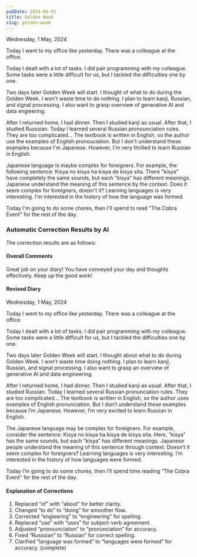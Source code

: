 ```yaml
---
pubDate: 2024-05-01
title: Golden Week
slug: golden-week
---
```


Wednesday, 1 May, 2024

Today I went to my office like yesterday. There was a colleague at the office.

Today I dealt with a lot of tasks. I did pair programming with my colleague. Some tasks were a little difficult for us, but I tackled the difficulties one by one.

Two days later Golden Week will start. I thought of what to do during the Golden Week. I won't waste time to do nothing. I plan to learn kanji, Russian, and signal processing. I also want to grasp overview of generative AI and data engieering.

After I returned home, I had dinner. Then I studied kanji as usual. After that, I studied Russsian. Today I learned several Russian pronounciation rules. They are too complicated... The textbook is written in English, so the author use the examples of English pronouciation. But I don't understand these examples because I'm Japanese. However, I'm very thrilled to learn Russian in English.

Japanese language is maybe complex for foreigners. For example, the following sentence: Kisya no kisya ha kisya de kisya sita. There "kisya" have completely the same sounds, but each "kisya" has different meanings. Japanese understand the meaning of this sentence by the context. Does it seem complex for foreigners, doesn't it? Learning languages is very interesting. I'm interested in the history of how the language was formed.

Today I'm going to do some chores, then I'll spend to read "The Cobra Event" for the rest of the day.

### Automatic Correction Results by AI
The correction results are as follows:

#### Overall Comments
Great job on your diary! You have conveyed your day and thoughts effectively. Keep up the good work!

#### Revised Diary
Wednesday, 1 May, 2024

Today I went to my office like yesterday. There was a colleague at the office.

Today I dealt with a lot of tasks. I did pair programming with my colleague. Some tasks were a little difficult for us, but I tackled the difficulties one by one.

Two days later Golden Week will start. I thought about what to do during Golden Week. I won’t waste time doing nothing. I plan to learn kanji, Russian, and signal processing. I also want to grasp an overview of generative AI and data engineering.

After I returned home, I had dinner. Then I studied kanji as usual. After that, I studied Russian. Today I learned several Russian pronunciation rules. They are too complicated… The textbook is written in English, so the author uses examples of English pronunciation. But I don’t understand these examples because I’m Japanese. However, I’m very excited to learn Russian in English.

The Japanese language may be complex for foreigners. For example, consider the sentence: Kisya no kisya ha kisya de kisya sita. Here, “kisya” has the same sounds, but each “kisya” has different meanings. Japanese people understand the meaning of this sentence through context. Doesn’t it seem complex for foreigners? Learning languages is very interesting. I’m interested in the history of how languages were formed.

Today I’m going to do some chores, then I’ll spend time reading “The Cobra Event” for the rest of the day.

#### Explanation of Corrections
1. Replaced “of” with “about” for better clarity.
2. Changed “to do” to “doing” for smoother flow.
3. Corrected “engieering” to “engineering” for spelling.
4. Replaced “use” with “uses” for subject-verb agreement.
5. Adjusted “pronounciation” to “pronunciation” for accuracy.
6. Fixed “Russsian” to “Russian” for correct spelling.
7. Clarified “language was formed” to “languages were formed” for accuracy. (complete)